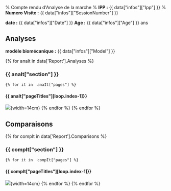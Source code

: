 % Compte rendu d'Analyse de la marche
% **IPP :** {{ data["infos"]["Ipp"] }}
% **Numero Visite :** {{ data["infos"]["SessionNumber"] }}

**date :** {{ data["infos"]["Date"] }}
**Age :** {{ data["infos"]["Age"] }} ans


## Analyses

**modèle biomécanique :** {{ data["infos"]["Model"] }}


{% for anaIt in  data['Report'].Analyses %}
### {{ anaIt["section"] }}
    {% for it in  anaIt["pages"] %}
#### {{ anaIt["pageTitles"][loop.index-1]}}
![]({{it}}){width=14cm}
    {% endfor %}
{% endfor %}

## Comparaisons

{% for compIt in  data['Report'].Comparisons %}
### {{ compIt["section"] }}
    {% for it in  compIt["pages"] %}
#### {{ compIt["pageTitles"][loop.index-1]}}
![]({{it}}){width=14cm}
    {% endfor %}
{% endfor %}
